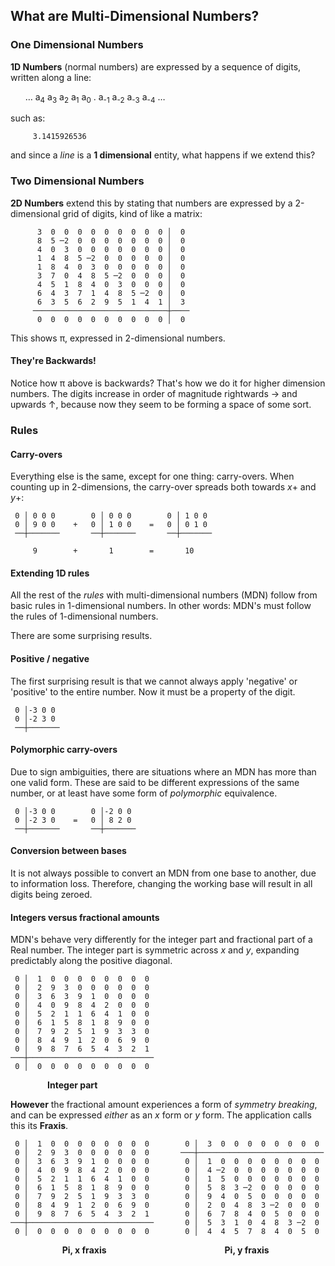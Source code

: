 ## What are Multi-Dimensional Numbers?

### One Dimensional Numbers
**1D Numbers** (normal numbers) are expressed by a sequence of digits, written along a line:

&nbsp;&nbsp;&nbsp;&nbsp;&nbsp;&nbsp;… a<sub>4</sub> a<sub>3</sub> a<sub>2</sub> a<sub>1</sub> a<sub>0</sub> . a<sub>-1</sub> a<sub>-2</sub> a<sub>-3</sub> a<sub>-4</sub> …

such as:

```     3.1415926536```

and since a _line_ is a **1 dimensional** entity, what happens if we extend this?

### Two Dimensional Numbers

 **2D Numbers** extend this by stating that numbers are expressed by a 2-dimensional grid of digits, kind of like a matrix:


```text
      3  0  0  0  0  0  0  0  0  0 │  0
      8  5 ─2  0  0  0  0  0  0  0 │  0
      4  0  3  0  0  0  0  0  0  0 │  0
      1  4  8  5 ─2  0  0  0  0  0 │  0
      1  8  4  0  3  0  0  0  0  0 │  0
      3  7  0  4  8  5 ─2  0  0  0 │  0
      4  5  1  8  4  0  3  0  0  0 │  0
      6  4  3  7  1  4  8  5 ─2  0 │  0
      6  3  5  6  2  9  5  1  4  1 │  3
     ──────────────────────────────┼────
      0  0  0  0  0  0  0  0  0  0 │  0
```

This shows π, expressed in 2-dimensional numbers.

#### They're Backwards!

Notice how π above is backwards?  That's how we do it for higher dimension numbers.  The digits increase in order of magnitude rightwards → and upwards ↑, because now they seem to be forming a space of some sort.

### Rules

#### Carry-overs

Everything else is the same, except for one thing: carry-overs.  When counting up in 2-dimensions, the carry-over spreads both towards _x_+ and _y_+:

```text
 0 │ 0 0 0        0 │ 0 0 0        0 │ 1 0 0
 0 │ 9 0 0    +   0 │ 1 0 0    =   0 │ 0 1 0
 ──┼───────       ──┼───────       ──┼───────

     9        +       1        =       10
```

#### Extending 1D rules

All the rest of the _rules_ with multi-dimensional numbers (MDN) follow from basic rules in 1-dimensional numbers.  In other words: MDN's must follow the rules of 1-dimensional numbers.

There are some surprising results.

#### Positive / negative

The first surprising result is that we cannot always apply 'negative' or 'positive' to the entire number.  Now it must be a property of the digit.
```text
 0 │-3 0 0
 0 │-2 3 0
 ──┼───────
```

#### Polymorphic carry-overs

Due to sign ambiguities, there are situations where an MDN has more than one valid form.  These are said to be different expressions of the same number, or at least have some form of _polymorphic_ equivalence.

```text
 0 │-3 0 0        0 │-2 0 0
 0 │-2 3 0    =   0 │ 8 2 0
 ──┼───────       ──┼───────
```

#### Conversion between bases

It is not always possible to convert an MDN from one base to another, due to information loss.  Therefore, changing the working base will result in all digits being zeroed.

#### Integers versus fractional amounts

MDN's behave very differently for the integer part and fractional part of a Real number.  The integer part is symmetric across _x_ and _y_, expanding predictably along the positive diagonal.

```text
 0 │  1  0  0  0  0  0  0  0  0
 0 │  2  9  3  0  0  0  0  0  0
 0 │  3  6  3  9  1  0  0  0  0
 0 │  4  0  9  8  4  2  0  0  0
 0 │  5  2  1  1  6  4  1  0  0
 0 │  6  1  5  8  1  8  9  0  0
 0 │  7  9  2  5  1  9  3  3  0
 0 │  8  4  9  1  2  0  6  9  0
 0 │  9  8  7  6  5  4  3  2  1
───┼────────────────────────────
 0 │  0  0  0  0  0  0  0  0  0
```
&nbsp;&nbsp;&nbsp;&nbsp;&nbsp;&nbsp;&nbsp;&nbsp;&nbsp;&nbsp;&nbsp;&nbsp;&nbsp;&nbsp;&nbsp;**Integer part**

**However** the fractional amount experiences a form of _symmetry breaking_, and can be expressed _either_ as an _x_ form or _y_ form.  The application calls this its **Fraxis**.

```text
 0 │  1  0  0  0  0  0  0  0  0        0 │  3  0  0  0  0  0  0  0  0
 0 │  2  9  3  0  0  0  0  0  0       ───┼────────────────────────────
 0 │  3  6  3  9  1  0  0  0  0        0 │  1  0  0  0  0  0  0  0  0
 0 │  4  0  9  8  4  2  0  0  0        0 │  4 ─2  0  0  0  0  0  0  0
 0 │  5  2  1  1  6  4  1  0  0        0 │  1  5  0  0  0  0  0  0  0
 0 │  6  1  5  8  1  8  9  0  0        0 │  5  8  3 ─2  0  0  0  0  0
 0 │  7  9  2  5  1  9  3  3  0        0 │  9  4  0  5  0  0  0  0  0
 0 │  8  4  9  1  2  0  6  9  0        0 │  2  0  4  8  3 ─2  0  0  0
 0 │  9  8  7  6  5  4  3  2  1        0 │  6  7  8  4  0  5  0  0  0
───┼────────────────────────────       0 │  5  3  1  0  4  8  3 ─2  0
 0 │  0  0  0  0  0  0  0  0  0        0 │  4  4  5  7  8  4  0  5  0
```
&nbsp;&nbsp;&nbsp;&nbsp;&nbsp;&nbsp;&nbsp;&nbsp;&nbsp;&nbsp;&nbsp;&nbsp;&nbsp;&nbsp;&nbsp;&nbsp;&nbsp;&nbsp;&nbsp;&nbsp;&nbsp;**Pi, x fraxis**&nbsp;&nbsp;&nbsp;&nbsp;&nbsp;&nbsp;&nbsp;&nbsp;&nbsp;&nbsp;&nbsp;&nbsp;&nbsp;&nbsp;&nbsp;&nbsp;&nbsp;&nbsp;&nbsp;&nbsp;&nbsp;&nbsp;&nbsp;&nbsp;&nbsp;&nbsp;&nbsp;&nbsp;&nbsp;&nbsp;&nbsp;&nbsp;&nbsp;&nbsp;&nbsp;&nbsp;&nbsp;&nbsp;&nbsp;&nbsp;&nbsp;&nbsp;&nbsp;&nbsp;&nbsp;&nbsp;&nbsp;&nbsp;**Pi, y fraxis**

